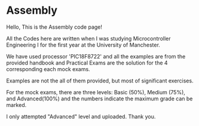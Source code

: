 # Assembly
Hello, This is the Assembly code page!

All the Codes here are written when I was studying Microcontroller Engineering I for the first year at the University of Manchester.

We have used processor 'PIC18F8722' and all the examples are from the provided handbook and Practical Exams are the solution for the 4 corresponding each mock exams.

Examples are not the all of them provided, but most of significant exercises. 

For the mock exams, there are three levels: Basic (50%), Medium (75%), and Advanced(100%) and the numbers indicate the maximum grade can be marked.

I only attempted "Advanced" level and uploaded. Thank you.
